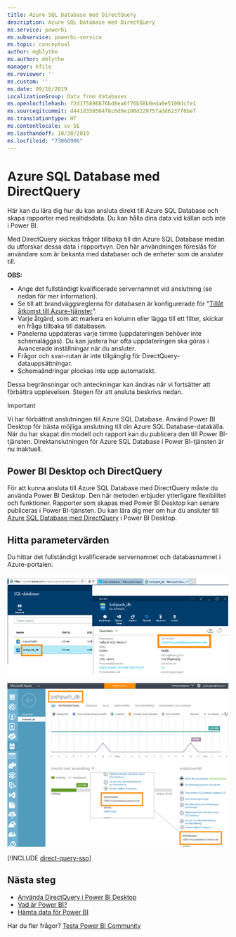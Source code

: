 ```yaml
---
title: Azure SQL Database med DirectQuery
description: Azure SQL Database med DirectQuery
ms.service: powerbi
ms.subservice: powerbi-service
ms.topic: conceptual
author: mgblythe
ms.author: mblythe
manager: kfile
ms.reviewer: ''
ms.custom: ''
ms.date: 09/16/2019
LocalizationGroup: Data from databases
ms.openlocfilehash: f2d175896876bd6ea6f76b58b0eda0e5100dcfe1
ms.sourcegitcommit: d441d350504f8c6d9e100d229757add6237f0bef
ms.translationtype: HT
ms.contentlocale: sv-SE
ms.lasthandoff: 10/30/2019
ms.locfileid: "73060906"
---
```

# <a name="azure-sql-database-with-directquery"></a>Azure SQL Database med DirectQuery

Här kan du lära dig hur du kan ansluta direkt till Azure SQL Database och skapa rapporter med realtidsdata. Du kan hålla dina data vid källan och inte i Power BI.

Med DirectQuery skickas frågor tillbaka till din Azure SQL Database medan du utforskar dessa data i rapportvyn. Den här användningen föreslås för användare som är bekanta med databaser och de enheter som de ansluter till.

**OBS:**

* Ange det fullständigt kvalificerade servernamnet vid anslutning (se nedan för mer information).
* Se till att brandväggsreglerna för databasen är konfigurerade för ”[Tillåt åtkomst till Azure-tjänster](https://docs.microsoft.com/azure/sql-database/sql-database-networkaccess-overview#allow-azure-services)”.
* Varje åtgärd, som att markera en kolumn eller lägga till ett filter, skickar en fråga tillbaka till databasen.
* Panelerna uppdateras varje timme (uppdateringen behöver inte schemaläggas). Du kan justera hur ofta uppdateringen ska göras i Avancerade inställningar när du ansluter.
* Frågor och svar-rutan är inte tillgänglig för DirectQuery-datauppsättningar.
* Schemaändringar plockas inte upp automatiskt.

Dessa begränsningar och anteckningar kan ändras när vi fortsätter att förbättra upplevelsen. Stegen för att ansluta beskrivs nedan.

> [!Important]
> Vi har förbättrat anslutningen till Azure SQL Database.  Använd Power BI Desktop för bästa möjliga anslutning till din Azure SQL Database-datakälla.  När du har skapat din modell och rapport kan du publicera den till Power BI-tjänsten.  Direktanslutningen för Azure SQL Database i Power BI-tjänsten är nu inaktuell.

## <a name="power-bi-desktop-and-directquery"></a>Power BI Desktop och DirectQuery

För att kunna ansluta till Azure SQL Database med DirectQuery måste du använda Power BI Desktop. Den här metoden erbjuder ytterligare flexibilitet och funktioner. Rapporter som skapas med Power BI Desktop kan senare publiceras i Power BI-tjänsten. Du kan lära dig mer om hur du ansluter till [Azure SQL Database med DirectQuery](desktop-use-directquery.md) i Power BI Desktop.

## <a name="find-parameter-values"></a>Hitta parametervärden

Du hittar det fullständigt kvalificerade servernamnet och databasnamnet i Azure-portalen.

![Ny uppdatering av Azure-portalen](media/service-azure-sql-database-with-direct-connect/azureportnew_update.png)

![Uppdatering av Azure-portalen](media/service-azure-sql-database-with-direct-connect/azureportal_update.png)

[!INCLUDE [direct-query-sso](includes/direct-query-sso.md)]

## <a name="next-steps"></a>Nästa steg

* [Använda DirectQuery i Power BI Desktop](desktop-use-directquery.md)  
* [Vad är Power BI?](fundamentals/power-bi-overview.md)  
* [Hämta data för Power BI](service-get-data.md)  

Har du fler frågor? [Testa Power BI Community](http://community.powerbi.com/)
